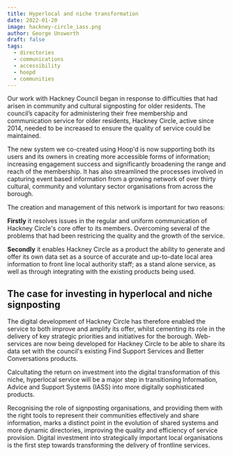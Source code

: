 ```yaml
---
title: Hyperlocal and niche transformation 
date: 2022-01-20
image: hackney-circle_iass.png
author: George Unsworth
draft: false
tags:
  - directories
  - communications
  - accessibility 
  - hoopd
  - communities
---
```


Our work with Hackney Council began in response to difficulties that had arisen in community and cultural signposting for older residents. 
The council’s capacity for administering their free membership and communication service for older residents, Hackney Circle, active since 2014, 
needed to be increased to ensure the quality of service could be maintained. 

The new system we co-created using Hoop'd is now supporting both its users and its owners in creating more accessible forms of information; 
increasing engagement success and significantly broadening the range and reach of the membership. 
It has also streamlined the processes involved in capturing event based information from a growing network of over thirty cultural, 
community and voluntary sector organisations from across the borough.

The creation and management of this network is important for two reasons:

**Firstly** it resolves issues in the regular and uniform communication of Hackney Circle's 
core offer to its members. Overcoming several of the problems that had been restricing the quality and the growth of the service. 

**Secondly** it enables Hackney Circle as a product the ability to generate and offer its own data set as a source of accurate and up-to-date local area information to 
front line local authority staff; as a stand alone service, as well as through integrating with the existing products being used.


The case for investing in hyperlocal and niche signposting  
---------------------------------------------------------------------------------------------------------------------------------

The digital development of Hackney Circle has therefore enabled the service to both improve and amplify its offer, whilst cementing its role in the delivery of key strategic priorities and initiatives for the borough. Web-services are now being developed for Hackney Circle to be able to share its data set with the council's existing Find Support Services and Better Conversations products. 

Calcultating the return on investment into the digital transformation of this niche, hyperlocal service will be a major step in transitioning Information, Advice and Support Systems (IASS) into more digitally sophisticated products.

Recognising the role of signposting organisations, and providing them with the right tools to represent their communities effectively and share information, 
marks a distinct point in the evolution of shared systems and more dynamic directories, improving the quality and efficiency of service provision. Digital investment into strategically important local organisations is the first step towards transforming the delivery of frontline services.

